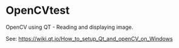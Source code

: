 # OpenCVtest
OpenCV using QT - Reading and displaying image.

See:
https://wiki.qt.io/How_to_setup_Qt_and_openCV_on_Windows


